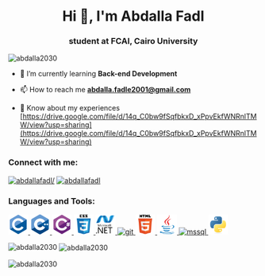 <h1 align="center">Hi 👋, I'm Abdalla Fadl</h1>
<h3 align="center">student at FCAI, Cairo University</h3>

<p align="left"> <img src="https://komarev.com/ghpvc/?username=abdalla2030&label=Profile%20views&color=0e75b6&style=flat" alt="abdalla2030" /> </p>

- 🌱 I’m currently learning **Back-end Development**

- 📫 How to reach me **abdalla.fadle2001@gmail.com**

- 📄 Know about my experiences [https://drive.google.com/file/d/14q_C0bw9fSqfbkxD_xPpvEkfWNRnlTMW/view?usp=sharing](https://drive.google.com/file/d/14q_C0bw9fSqfbkxD_xPpvEkfWNRnlTMW/view?usp=sharing)

<h3 align="left">Connect with me:</h3>
<p align="left">
<a href="https://linkedin.com/in/abdallafadl/" target="blank"><img align="center" src="https://raw.githubusercontent.com/rahuldkjain/github-profile-readme-generator/master/src/images/icons/Social/linked-in-alt.svg" alt="abdallafadl/" height="30" width="40" /></a>
<a href="https://www.youtube.com/c/abdallafadl" target="blank"><img align="center" src="https://raw.githubusercontent.com/rahuldkjain/github-profile-readme-generator/master/src/images/icons/Social/youtube.svg" alt="abdallafadl" height="30" width="40" /></a>
</p>

<h3 align="left">Languages and Tools:</h3>
<p align="left"> <a href="https://www.cprogramming.com/" target="_blank" rel="noreferrer"> <img src="https://raw.githubusercontent.com/devicons/devicon/master/icons/c/c-original.svg" alt="c" width="40" height="40"/> </a> <a href="https://www.w3schools.com/cpp/" target="_blank" rel="noreferrer"> <img src="https://raw.githubusercontent.com/devicons/devicon/master/icons/cplusplus/cplusplus-original.svg" alt="cplusplus" width="40" height="40"/> </a> <a href="https://www.w3schools.com/cs/" target="_blank" rel="noreferrer"> <img src="https://raw.githubusercontent.com/devicons/devicon/master/icons/csharp/csharp-original.svg" alt="csharp" width="40" height="40"/> </a> <a href="https://www.w3schools.com/css/" target="_blank" rel="noreferrer"> <img src="https://raw.githubusercontent.com/devicons/devicon/master/icons/css3/css3-original-wordmark.svg" alt="css3" width="40" height="40"/> </a> <a href="https://dotnet.microsoft.com/" target="_blank" rel="noreferrer"> <img src="https://raw.githubusercontent.com/devicons/devicon/master/icons/dot-net/dot-net-original-wordmark.svg" alt="dotnet" width="40" height="40"/> </a> <a href="https://git-scm.com/" target="_blank" rel="noreferrer"> <img src="https://www.vectorlogo.zone/logos/git-scm/git-scm-icon.svg" alt="git" width="40" height="40"/> </a> <a href="https://www.w3.org/html/" target="_blank" rel="noreferrer"> <img src="https://raw.githubusercontent.com/devicons/devicon/master/icons/html5/html5-original-wordmark.svg" alt="html5" width="40" height="40"/> </a> <a href="https://www.java.com" target="_blank" rel="noreferrer"> <img src="https://raw.githubusercontent.com/devicons/devicon/master/icons/java/java-original.svg" alt="java" width="40" height="40"/> </a> <a href="https://www.microsoft.com/en-us/sql-server" target="_blank" rel="noreferrer"> <img src="https://www.svgrepo.com/show/303229/microsoft-sql-server-logo.svg" alt="mssql" width="40" height="40"/> </a> <a href="https://www.python.org" target="_blank" rel="noreferrer"> <img src="https://raw.githubusercontent.com/devicons/devicon/master/icons/python/python-original.svg" alt="python" width="40" height="40"/> </a> </p>

<p><img align="left" src="https://github-readme-stats.vercel.app/api/top-langs?username=abdalla2030&show_icons=true&locale=en&layout=compact" alt="abdalla2030" /></p>

<p>&nbsp;<img align="center" src="https://github-readme-stats.vercel.app/api?username=abdalla2030&show_icons=true&locale=en" alt="abdalla2030" /></p>

<p><img align="center" src="https://github-readme-streak-stats.herokuapp.com/?user=abdalla2030&" alt="abdalla2030" /></p>
